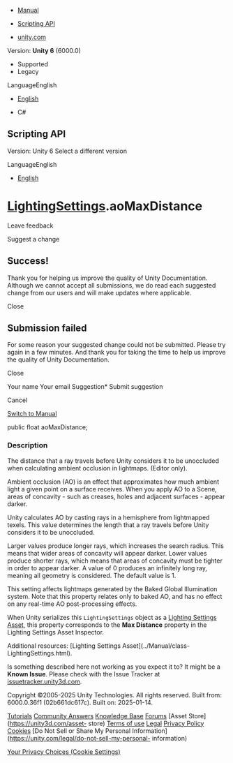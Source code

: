 [ ]()

  * [Manual](../Manual/index.html)
  * [Scripting API](../ScriptReference/index.html)

  * [unity.com](https://unity.com/)

Version: **Unity 6** (6000.0)

  * Supported
  * Legacy

LanguageEnglish

  * [English]()

  * C#

[ ](https://docs.unity3d.com)

## Scripting API

Version: Unity 6 Select a different version

LanguageEnglish

  * [English]()

#  [LightingSettings](LightingSettings.html).aoMaxDistance

Leave feedback

Suggest a change

## Success!

Thank you for helping us improve the quality of Unity Documentation. Although
we cannot accept all submissions, we do read each suggested change from our
users and will make updates where applicable.

Close

## Submission failed

For some reason your suggested change could not be submitted. Please <a>try
again</a> in a few minutes. And thank you for taking the time to help us
improve the quality of Unity Documentation.

Close

Your name Your email Suggestion* Submit suggestion

Cancel

[Switch to Manual](../Manual/class-LightingSettings.html "Go to
LightingSettings Component in the Manual")

public float aoMaxDistance;

### Description

The distance that a ray travels before Unity considers it to be unoccluded
when calculating ambient occlusion in lightmaps. (Editor only).

Ambient occlusion (AO) is an effect that approximates how much ambient light a
given point on a surface receives. When you apply AO to a Scene, areas of
concavity - such as creases, holes and adjacent surfaces - appear darker.  
  
Unity calculates AO by casting rays in a hemisphere from lightmapped texels.
This value determines the length that a ray travels before Unity considers it
to be unoccluded.  
  
Larger values produce longer rays, which increases the search radius. This
means that wider areas of concavity will appear darker. Lower values produce
shorter rays, which means that areas of concavity must be tighter in order to
appear darker. A value of 0 produces an infinitely long ray, meaning all
geometry is considered. The default value is 1.  
  
This setting affects lightmaps generated by the Baked Global Illumination
system. Note that this property relates only to baked AO, and has no effect on
any real-time AO post-processing effects.  
  
When Unity serializes this `LightingSettings` object as a [Lighting Settings
Asset](../Manual/class-LightingSettings.html), this property corresponds to
the **Max Distance** property in the Lighting Settings Asset Inspector.  
  
Additional resources: [Lighting Settings Asset](../Manual/class-
LightingSettings.html).

Is something described here not working as you expect it to? It might be a
**Known Issue**. Please check with the Issue Tracker at
[issuetracker.unity3d.com](https://issuetracker.unity3d.com).

Copyright ©2005-2025 Unity Technologies. All rights reserved. Built from:
6000.0.36f1 (02b661dc617c). Built on: 2025-01-14.

[Tutorials](https://unity3d.com/learn) [Community
Answers](https://answers.unity3d.com) [Knowledge
Base](https://support.unity3d.com/hc/en-us)
[Forums](https://forum.unity3d.com) [Asset Store](https://unity3d.com/asset-
store) [Terms of use](https://docs.unity3d.com/Manual/TermsOfUse.html)
[Legal](https://unity.com/legal) [Privacy
Policy](https://unity.com/legal/privacy-policy)
[Cookies](https://unity.com/legal/cookie-policy) [Do Not Sell or Share My
Personal Information](https://unity.com/legal/do-not-sell-my-personal-
information)

[Your Privacy Choices (Cookie Settings)](javascript:void\(0\);)

